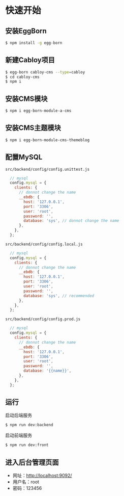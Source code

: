# 快速开始

## 安装EggBorn

```bash
$ npm install -g egg-born
```

## 新建Cabloy项目

```bash
$ egg-born cabloy-cms --type=cabloy
$ cd cabloy-cms
$ npm i
```

## 安装CMS模块

```bash
$ npm i egg-born-module-a-cms
```

## 安装CMS主题模块

```bash
$ npm i egg-born-module-cms-themeblog
```

## 配置MySQL

`src/backend/config/config.unittest.js`

``` javascript
  // mysql
  config.mysql = {
    clients: {
      // donnot change the name
      __ebdb: {
        host: '127.0.0.1',
        port: '3306',
        user: 'root',
        password: '',
        database: 'sys', // donnot change the name
      },
    },
  };
```

`src/backend/config/config.local.js`

``` javascript
  // mysql
  config.mysql = {
    clients: {
      // donnot change the name
      __ebdb: {
        host: '127.0.0.1',
        port: '3306',
        user: 'root',
        password: '',
        database: 'sys', // recommended
      },
    },
  };
```

`src/backend/config/config.prod.js`

``` javascript
  // mysql
  config.mysql = {
    clients: {
      // donnot change the name
      __ebdb: {
        host: '127.0.0.1',
        port: '3306',
        user: 'root',
        password: '',
        database: '{{name}}',
      },
    },
  };
```

## 运行

启动后端服务

```bash
$ npm run dev:backend
```

启动前端服务

```bash
$ npm run dev:front
```

## 进入后台管理页面

- 网址：[http://localhost:9092/](http://localhost:9092/)
- 用户名：root
- 密码：123456


